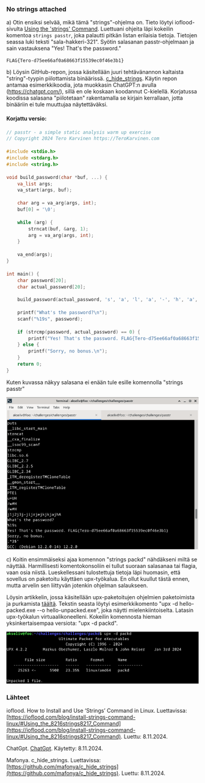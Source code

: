 ### No strings attached

a) Otin ensiksi selvää, mikä tämä "strings"-ohjelma on. Tieto löytyi ioflood-sivulta [Using the 'strings' Command](https://ioflood.com/blog/install-strings-command-linux/#Using_the_8216strings8217_Command). Luettuani ohjeita läpi kokeilin komentoa `strings passtr`, joka palautti pitkän listan erilaisia tietoja. Tietojen seassa luki teksti "sala-hakkeri-321". Syötin salasanan passtr-ohjelmaan ja sain vastauksena "Yes! That's the password."

`FLAG{Tero-d75ee66af0a68663f15539ec0f46e3b1}`

b) Löysin GitHub-repon, jossa käsitellään juuri tehtävänannon kaltaista "string"-tyypin piilottamista binäärissä. [c_hide_strings](https://github.com/mafonya/c_hide_strings). Käytin repon antamaa esimerkkikoodia, jota muokkasin ChatGPT:n avulla (https://chatgpt.com/), sillä en ole koskaan koodannut C-kielellä.
Korjatussa koodissa salasana "piilotetaan" rakentamalla se kirjain kerrallaan, jotta binääriin ei tule muuttujaa näytettäväksi.

#### Korjattu versio:

```c
// passtr - a simple static analysis warm up exercise
// Copyright 2024 Tero Karvinen https://TeroKarvinen.com

#include <stdio.h>
#include <stdarg.h>
#include <string.h>

void build_password(char *buf, ...) {
    va_list args;
    va_start(args, buf);

    char arg = va_arg(args, int);
    buf[0] = '\0';
    
    while (arg) {
        strncat(buf, &arg, 1);
        arg = va_arg(args, int);
    }

    va_end(args);
}

int main() {
	char password[20];
	char actual_password[20];

	build_password(actual_password, 's', 'a', 'l', 'a', '-', 'h', 'a', 'k', 'k', 'e', 'r', 'i', '-', '3', '2', '1', '\0');
	
	printf("What's the password?\n");
	scanf("%19s", password);
	
	if (strcmp(password, actual_password) == 0) {
		printf("Yes! That's the password. FLAG{Tero-d75ee66af0a68663f15539ec0f46e3b1}\n");
	} else {
		printf("Sorry, no bonus.\n");
	}
	return 0;
}
```
Kuten kuvassa näkyy salasana ei enään tule esille komennolla "strings passtr"

![Example Image](testi.png)

c) Koitin ensimmäiseksi ajaa komennon "strings packd" nähdäkseni miltä se näyttää. Harmillisesti komentokonsoliin ei tullut suoraan salasanaa tai flagia, vaan osia niistä. Lueskellessani tulostettuja tietoja läpi huomasin, että sovellus on paketoitu käyttäen upx-työkalua. En ollut kuullut tästä ennen, mutta arvelin sen liittyvän jotenkin ohjelman salaukseen.

Löysin artikkelin, jossa käsitellään upx-paketoitujen ohjelmien paketoimista ja purkamista [täältä](https://0xh3xa.github.io/defensive/unpack-upx/). Tekstin seasta löytyi esimerkkikomento "upx -d hello-packed.exe --o hello-unpacked.exe", joka näytti mielenkiintoiselta. Latasin upx-työkalun virtuaalikoneelleni. Kokeilin komennosta hieman yksinkertaisempaa versiota: "upx -d packd".

![packd1](packd1.png)

### Lähteet

ioflood. How to Install and Use ‘Strings’ Command in Linux. Luettavissa: [https://ioflood.com/blog/install-strings-command-linux/#Using_the_8216strings8217_Command](https://ioflood.com/blog/install-strings-command-linux/#Using_the_8216strings8217_Command). Luettu: 8.11.2024.

ChatGpt. [ChatGpt](https://chatgpt.com/). Käytetty: 8.11.2024.

Mafonya. c_hide_strings. Luettavissa: [https://github.com/mafonya/c_hide_strings](https://github.com/mafonya/c_hide_strings). Luettu: 8.11.2024.
